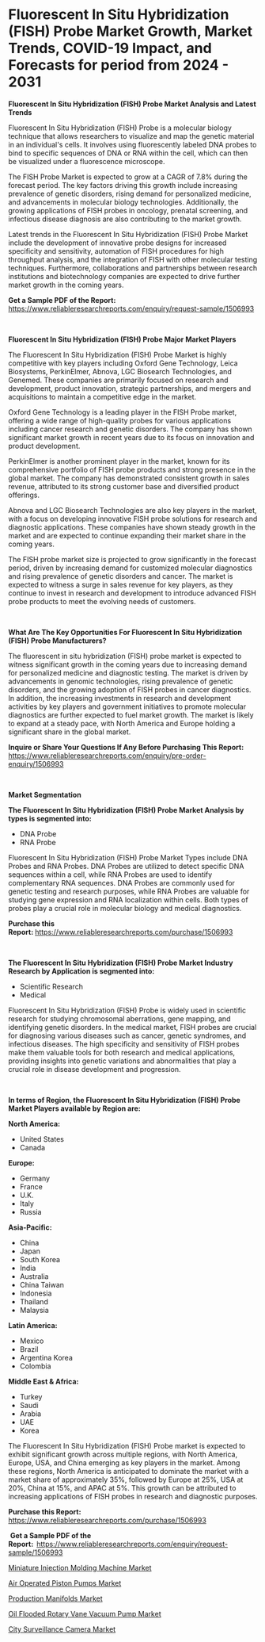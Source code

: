 <p><h1>Fluorescent In Situ Hybridization (FISH) Probe Market Growth, Market Trends, COVID-19 Impact, and Forecasts for period from 2024 - 2031</h1></p><p><strong>Fluorescent In Situ Hybridization (FISH) Probe Market Analysis and Latest Trends</strong></p>
<p><p>Fluorescent In Situ Hybridization (FISH) Probe is a molecular biology technique that allows researchers to visualize and map the genetic material in an individual's cells. It involves using fluorescently labeled DNA probes to bind to specific sequences of DNA or RNA within the cell, which can then be visualized under a fluorescence microscope.</p><p>The FISH Probe Market is expected to grow at a CAGR of 7.8% during the forecast period. The key factors driving this growth include increasing prevalence of genetic disorders, rising demand for personalized medicine, and advancements in molecular biology technologies. Additionally, the growing applications of FISH probes in oncology, prenatal screening, and infectious disease diagnosis are also contributing to the market growth.</p><p>Latest trends in the Fluorescent In Situ Hybridization (FISH) Probe Market include the development of innovative probe designs for increased specificity and sensitivity, automation of FISH procedures for high throughput analysis, and the integration of FISH with other molecular testing techniques. Furthermore, collaborations and partnerships between research institutions and biotechnology companies are expected to drive further market growth in the coming years.</p></p>
<p><strong>Get a Sample PDF of the Report:&nbsp;</strong> <a href="https://www.reliableresearchreports.com/enquiry/request-sample/1506993">https://www.reliableresearchreports.com/enquiry/request-sample/1506993</a></p>
<p>&nbsp;</p>
<p><strong>Fluorescent In Situ Hybridization (FISH) Probe Major Market Players</strong></p>
<p><p>The Fluorescent In Situ Hybridization (FISH) Probe Market is highly competitive with key players including Oxford Gene Technology, Leica Biosystems, PerkinElmer, Abnova, LGC Biosearch Technologies, and Genemed. These companies are primarily focused on research and development, product innovation, strategic partnerships, and mergers and acquisitions to maintain a competitive edge in the market.</p><p>Oxford Gene Technology is a leading player in the FISH Probe market, offering a wide range of high-quality probes for various applications including cancer research and genetic disorders. The company has shown significant market growth in recent years due to its focus on innovation and product development.</p><p>PerkinElmer is another prominent player in the market, known for its comprehensive portfolio of FISH probe products and strong presence in the global market. The company has demonstrated consistent growth in sales revenue, attributed to its strong customer base and diversified product offerings.</p><p>Abnova and LGC Biosearch Technologies are also key players in the market, with a focus on developing innovative FISH probe solutions for research and diagnostic applications. These companies have shown steady growth in the market and are expected to continue expanding their market share in the coming years.</p><p>The FISH probe market size is projected to grow significantly in the forecast period, driven by increasing demand for customized molecular diagnostics and rising prevalence of genetic disorders and cancer. The market is expected to witness a surge in sales revenue for key players, as they continue to invest in research and development to introduce advanced FISH probe products to meet the evolving needs of customers.</p></p>
<p>&nbsp;</p>
<p><strong>What Are The Key Opportunities For Fluorescent In Situ Hybridization (FISH) Probe Manufacturers?</strong></p>
<p><p>The fluorescent in situ hybridization (FISH) probe market is expected to witness significant growth in the coming years due to increasing demand for personalized medicine and diagnostic testing. The market is driven by advancements in genomic technologies, rising prevalence of genetic disorders, and the growing adoption of FISH probes in cancer diagnostics. In addition, the increasing investments in research and development activities by key players and government initiatives to promote molecular diagnostics are further expected to fuel market growth. The market is likely to expand at a steady pace, with North America and Europe holding a significant share in the global market.</p></p>
<p><strong>Inquire or Share Your Questions If Any Before Purchasing This Report:</strong> <a href="https://www.reliableresearchreports.com/enquiry/pre-order-enquiry/1506993">https://www.reliableresearchreports.com/enquiry/pre-order-enquiry/1506993</a></p>
<p>&nbsp;</p>
<p><strong>Market Segmentation</strong></p>
<p><strong>The Fluorescent In Situ Hybridization (FISH) Probe Market Analysis by types is segmented into:</strong></p>
<p><ul><li>DNA Probe</li><li>RNA Probe</li></ul></p>
<p><p>Fluorescent In Situ Hybridization (FISH) Probe Market Types include DNA Probes and RNA Probes. DNA Probes are utilized to detect specific DNA sequences within a cell, while RNA Probes are used to identify complementary RNA sequences. DNA Probes are commonly used for genetic testing and research purposes, while RNA Probes are valuable for studying gene expression and RNA localization within cells. Both types of probes play a crucial role in molecular biology and medical diagnostics.</p></p>
<p><strong>Purchase this Report:&nbsp;</strong><a href="https://www.reliableresearchreports.com/purchase/1506993">https://www.reliableresearchreports.com/purchase/1506993</a></p>
<p>&nbsp;</p>
<p><strong>The Fluorescent In Situ Hybridization (FISH) Probe Market Industry Research by Application is segmented into:</strong></p>
<p><ul><li>Scientific Research</li><li>Medical</li></ul></p>
<p><p>Fluorescent In Situ Hybridization (FISH) Probe is widely used in scientific research for studying chromosomal aberrations, gene mapping, and identifying genetic disorders. In the medical market, FISH probes are crucial for diagnosing various diseases such as cancer, genetic syndromes, and infectious diseases. The high specificity and sensitivity of FISH probes make them valuable tools for both research and medical applications, providing insights into genetic variations and abnormalities that play a crucial role in disease development and progression.</p></p>
<p>&nbsp;</p>
<p><strong>In terms of Region, the Fluorescent In Situ Hybridization (FISH) Probe Market Players available by Region are:</strong></p>
<p>
    <p> <strong> North America: </strong>
        <ul>
            <li>United States</li>
            <li>Canada</li>
        </ul>
        </p> 
    <p> <strong> Europe: </strong>
        <ul>
            <li>Germany</li>
            <li>France</li>
            <li>U.K.</li>
            <li>Italy</li>
            <li>Russia</li>
        </ul>
        </p> 
    <p> <strong> Asia-Pacific: </strong>
        <ul>
            <li>China</li>
            <li>Japan</li>
            <li>South Korea</li>
            <li>India</li>
            <li>Australia</li>
            <li>China Taiwan</li>
            <li>Indonesia</li>
            <li>Thailand</li>
            <li>Malaysia</li>
        </ul>
        </p> 
    <p> <strong> Latin America: </strong>
        <ul>
            <li>Mexico</li>
            <li>Brazil</li>
            <li>Argentina Korea</li>
            <li>Colombia</li>
        </ul>
        </p> 
    <p> <strong> Middle East & Africa: </strong>
        <ul>
            <li>Turkey</li>
            <li>Saudi</li>
            <li>Arabia</li>
            <li>UAE</li>
            <li>Korea</li>
        </ul>
    </p>
    </p>
<p><p>The Fluorescent In Situ Hybridization (FISH) Probe market is expected to exhibit significant growth across multiple regions, with North America, Europe, USA, and China emerging as key players in the market. Among these regions, North America is anticipated to dominate the market with a market share of approximately 35%, followed by Europe at 25%, USA at 20%, China at 15%, and APAC at 5%. This growth can be attributed to increasing applications of FISH probes in research and diagnostic purposes.</p></p>
<p><strong>Purchase this Report: </strong><a href="https://www.reliableresearchreports.com/purchase/1506993">https://www.reliableresearchreports.com/purchase/1506993</a></p>
<p>&nbsp;<strong>Get a Sample PDF of the Report:&nbsp;&nbsp;</strong><a href="https://www.reliableresearchreports.com/enquiry/request-sample/1506993">https://www.reliableresearchreports.com/enquiry/request-sample/1506993</a></p>
<p><strong></strong></p>
<p><p><a href="https://medium.com/@loretadervishi2013/miniature-injection-molding-machine-market-size-market-outlook-and-market-forecast-2024-to-2031-d38fa3b69bd4">Miniature Injection Molding Machine Market</a></p><p><a href="https://medium.com/@caleighhane2777/air-operated-piston-pumps-market-analysis-and-sze-forecasted-for-period-from-2024-to-2031-d812afc6b41e">Air Operated Piston Pumps Market</a></p><p><a href="https://medium.com/@loretadervishi2013/production-manifolds-market-size-reveals-the-best-marketing-channels-in-global-industry-787812f64893">Production Manifolds Market</a></p><p><a href="https://medium.com/@caleighhane2777/decoding-oil-flooded-rotary-vane-vacuum-pump-market-metrics-market-share-trends-and-growth-386cf3a468f9">Oil Flooded Rotary Vane Vacuum Pump Market</a></p><p><a href="https://medium.com/@kennethjensen27/city-surveillance-camera-market-analysis-its-cagr-market-segmentation-and-global-industry-d457efe6ad24">City Surveillance Camera Market</a></p></p>